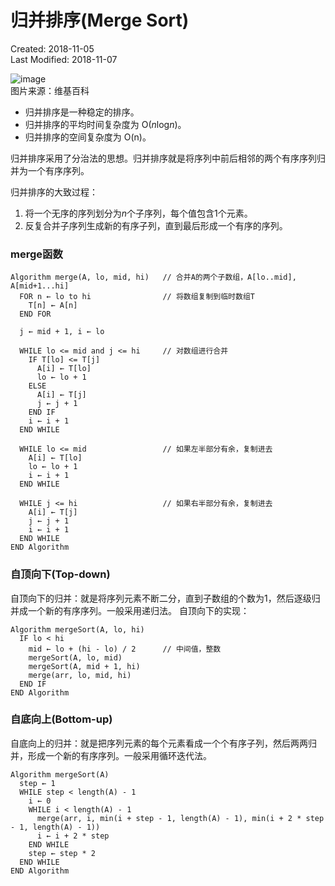 # 归并排序(Merge Sort)
Created: 2018-11-05  
Last Modified: 2018-11-07  

![image](../../../images/Merge_sort.gif)  
图片来源：维基百科

- 归并排序是一种稳定的排序。
- 归并排序的平均时间复杂度为 O(<i>n</i>log<i>n</i>)。
- 归并排序的空间复杂度为 O(n)。

归并排序采用了分治法的思想。归并排序就是将序列中前后相邻的两个有序序列归并为一个有序序列。

归并排序的大致过程：
  1. 将一个无序的序列划分为<i>n</i>个子序列，每个值包含1个元素。
  2. 反复合并子序列生成新的有序子列，直到最后形成一个有序的序列。

### merge函数
```
Algorithm merge(A, lo, mid, hi)   // 合并A的两个子数组，A[lo..mid], A[mid+1...hi]
  FOR n ← lo to hi                // 将数组复制到临时数组T
    T[n] ← A[n]                   
  END FOR

  j ← mid + 1, i ← lo 

  WHILE lo <= mid and j <= hi     // 对数组进行合并
    IF T[lo] <= T[j]
      A[i] ← T[lo]
      lo ← lo + 1
    ELSE
      A[i] ← T[j]
      j ← j + 1
    END IF
    i ← i + 1
  END WHILE

  WHILE lo <= mid                 // 如果左半部分有余，复制进去
    A[i] ← T[lo]
    lo ← lo + 1
    i ← i + 1
  END WHILE

  WHILE j <= hi                   // 如果右半部分有余，复制进去
    A[i] ← T[j]
    j ← j + 1
    i ← i + 1
  END WHILE
END Algorithm
```

### 自顶向下(Top-down)
自顶向下的归并：就是将序列元素不断二分，直到子数组的个数为1，然后逐级归并成一个新的有序序列。一般采用递归法。
自顶向下的实现：
```
Algorithm mergeSort(A, lo, hi)
  IF lo < hi
    mid ← lo + (hi - lo) / 2      // 中间值，整数
    mergeSort(A, lo, mid)
    mergeSort(A, mid + 1, hi)
    merge(arr, lo, mid, hi)
  END IF
END Algorithm
```

### 自底向上(Bottom-up)
自底向上的归并：就是把序列元素的每个元素看成一个个有序子列，然后两两归并，形成一个新的有序序列。一般采用循环迭代法。
```
Algorithm mergeSort(A)
  step ← 1
  WHILE step < length(A) - 1
    i ← 0 
    WHILE i < length(A) - 1
      merge(arr, i, min(i + step - 1, length(A) - 1), min(i + 2 * step - 1, length(A) - 1))
      i ← i + 2 * step
    END WHILE
    step ← step * 2
  END WHILE
END Algorithm
```